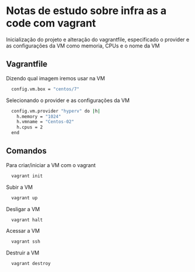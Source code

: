 
# Notas de estudo sobre infra as a code com vagrant



Inicialização do projeto e alteração do vagrantfile, especificado o provider e as configurações da VM como memoria, CPUs e o nome da VM


## Vagrantfile

Dizendo qual imagem iremos usar na VM
```bash
  config.vm.box = "centos/7"
```

Selecionando o provider e as configurações da VM

```bash
  config.vm.provider "hyperv" do |h|
    h.memory = "1024"
    h.vmname = "Centos-02"
    h.cpus = 2
  end

```
## Comandos

Para criar/iniciar a VM com o vagrant

```bash
  vagrant init 
```

Subir a VM
```bash
  vagrant up
```

Desligar a VM
```bash
  vagrant halt
```

Acessar a VM
```bash
  vagrant ssh
```

Destruir a VM
```bash
  vagrant destroy
```
